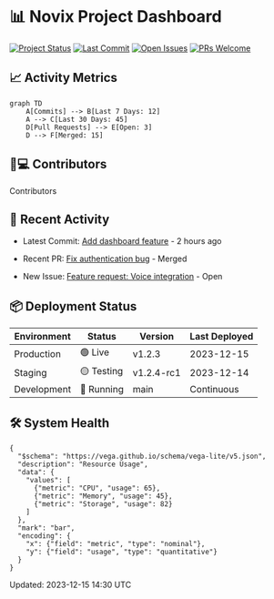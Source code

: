 # 📊 Novix Project Dashboard

[![Project Status](https://img.shields.io/badge/Status-Active-success?style=flat-square)](https://github.com/AInovix/novix)
[![Last Commit](https://img.shields.io/github/last-commit/yourusername/novix?color=blue&style=flat-square)](https://github.com/AInovix/novix/commits/main)
[![Open Issues](https://img.shields.io/github/issues-raw/yourusername/novix?color=critical&style=flat-square)](https://github.com/AInovix/novix/issues)
[![PRs Welcome](https://img.shields.io/badge/PRs-Welcome-success?style=flat-square)](https://github.com/AInovix/novix/pulls)

## 📈 Activity Metrics
```mermaid
graph TD
    A[Commits] --> B[Last 7 Days: 12]
    A --> C[Last 30 Days: 45]
    D[Pull Requests] --> E[Open: 3]
    D --> F[Merged: 15]
```
## 🧑💻 Contributors
<!-- CONTRIBUTORS:START -->
Contributors

<!-- CONTRIBUTORS:END -->
## 📅 Recent Activity
<!-- ACTIVITY:START -->
* Latest Commit: [Add dashboard feature](https://github.com/AInovix/novix/commit) - 2 hours ago

* Recent PR: [Fix authentication bug](https://github.com/AInovix/novix/pull) - Merged

* New Issue: [Feature request: Voice integration](https://github.com/AInovix/novix/issues) - Open

<!-- ACTIVITY:END -->
## 📦 Deployment Status
| Environment | Status     | Version     | Last Deployed |
|-------------|------------|-------------|---------------|
| Production  | 🟢 Live    | v1.2.3      | 2023-12-15    |
| Staging     | 🟡 Testing | v1.2.4-rc1  | 2023-12-14    |
| Development | 🔄 Running | main        | Continuous    |

## 🛠️ System Health
```vegalite
{
  "$schema": "https://vega.github.io/schema/vega-lite/v5.json",
  "description": "Resource Usage",
  "data": {
    "values": [
      {"metric": "CPU", "usage": 65},
      {"metric": "Memory", "usage": 45},
      {"metric": "Storage", "usage": 82}
    ]
  },
  "mark": "bar",
  "encoding": {
    "x": {"field": "metric", "type": "nominal"},
    "y": {"field": "usage", "type": "quantitative"}
  }
}
```
Updated: <!-- TIMESTAMP:START -->2023-12-15 14:30 UTC<!-- TIMESTAMP:END -->
